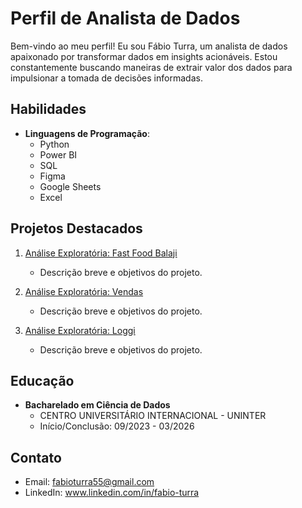 # Perfil de Analista de Dados

Bem-vindo ao meu perfil! Eu sou Fábio Turra, um analista de dados apaixonado por transformar dados em insights acionáveis. Estou constantemente buscando maneiras de extrair valor dos dados para impulsionar a tomada de decisões informadas.

## Habilidades

- **Linguagens de Programação**:
  - Python
  - Power BI
  - SQL
  - Figma
  - Google Sheets
  - Excel
  
## Projetos Destacados

1. [Análise Exploratória: Fast Food Balaji](https://github.com/FabioTurra/EDA_FastFoodBalaji)
   - Descrição breve e objetivos do projeto.

2. [Análise Exploratória: Vendas](https://github.com/FabioTurra/EDA_Vendas)
   - Descrição breve e objetivos do projeto.

3. [Análise Exploratória: Loggi](https://github.com/FabioTurra/Projeto-EBAC-Analise-Exploratoria)
   - Descrição breve e objetivos do projeto.

## Educação

- **Bacharelado em Ciência de Dados**
  - CENTRO UNIVERSITÁRIO INTERNACIONAL - UNINTER
  - Início/Conclusão: 09/2023 - 03/2026

## Contato

- Email: fabioturra55@gmail.com
- LinkedIn: www.linkedin.com/in/fabio-turra
